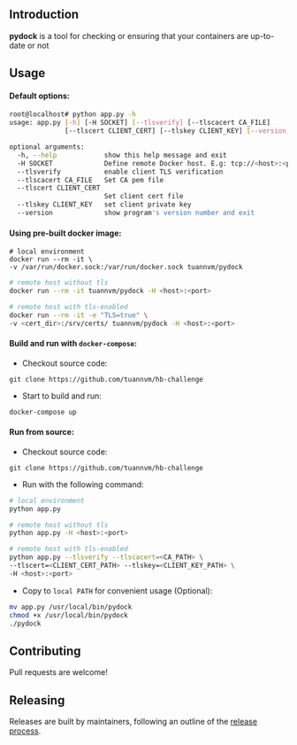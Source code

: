 Introduction
---

**pydock** is a tool for checking or ensuring that your containers are up-to-date or not


Usage
---
#### Default options:
```bash
root@localhost# python app.py -h
usage: app.py [-h] [-H SOCKET] [--tlsverify] [--tlscacert CA_FILE]
              [--tlscert CLIENT_CERT] [--tlskey CLIENT_KEY] [--version]

optional arguments:
  -h, --help            show this help message and exit
  -H SOCKET             Define remote Docker host. E.g: tcp://<host>:<port>
  --tlsverify           enable client TLS verification
  --tlscacert CA_FILE   Set CA pem file
  --tlscert CLIENT_CERT
                        Set client cert file
  --tlskey CLIENT_KEY   set client private key
  --version             show program's version number and exit
```

#### Using pre-built docker image:

```
# local environment
docker run --rm -it \
-v /var/run/docker.sock:/var/run/docker.sock tuannvm/pydock
```

```bash
# remote host without tls
docker run --rm -it tuannvm/pydock -H <host>:<port>
```

```bash
# remote host with tls-enabled
docker run --rm -it -e "TLS=true" \
-v <cert_dir>:/srv/certs/ tuannvm/pydock -H <host>:<port>

```

#### Build and run with `docker-compose`:

* Checkout source code:
```
git clone https://github.com/tuannvm/hb-challenge
```

* Start to build and run:
```bash
docker-compose up
```

#### Run from source:
* Checkout source code:
```
git clone https://github.com/tuannvm/hb-challenge
```

* Run with the following command:
```bash
# local environment
python app.py
```

```bash
# remote host without tls
python app.py -H <host>:<port>
```

```bash
# remote host with tls-enabled
python app.py --tlsverify --tlscacert=<CA_PATH> \
--tlscert=<CLIENT_CERT_PATH> --tlskey=<CLIENT_KEY_PATH> \
-H <host>:<port>
```

* Copy to `local PATH` for convenient usage (Optional):
```bash
mv app.py /usr/local/bin/pydock
chmod +x /usr/local/bin/pydock
./pydock
```


Contributing
------------

Pull requests are welcome!

Releasing
---------

Releases are built by maintainers, following an outline of the [release process](https://github.com/docker/compose/blob/master/project/RELEASE-PROCESS.md).